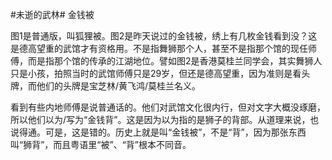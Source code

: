 #未逝的武林# 金钱被

图1是普通版，叫狐狸被。图2是昨天说过的金钱被，绣上有几枚金钱看到没？这是德高望重的武馆才有资格用。不是指舞狮那个人，甚至不是指那个馆的现任师傅，而是指那个馆的传承的江湖地位。譬如图2是香港莫桂兰同学会，其实舞狮人只是小孩，拍照当时的武馆师傅只是29岁，但还是德高望重，因为准则是看头牌，而他们的头牌是宝芝林/黄飞鸿/莫桂兰名义。

看到有些内地师傅是说普通话的。他们对武馆文化很内行，但对文字大概没琢磨，所以他们以为/写为“金钱背”。这是因为以为指的是狮子的背部。从道理来说，也说得通。可是，这是错的。历史上就是叫“金钱被”，不是“背”，因为那张东西叫“狮背”，而且粤语里“被”、“背”根本不同音。
